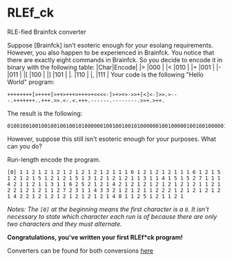 # RLEf_ck
RLE-fied Brainfck converter

Suppose [Brainfck] isn't esoteric enough for your esolang requirements. However, you also happen to be experienced in Brainfck. You notice that there are exactly eight commands in Brainfck. So you decide to encode it in binary with the following table:
|Char|Encode|
|>   |000   |
|<   |010   |
|+   |001   |
|-   |011   |
|[   |100   |
|]   |101   |
|.   |110   |
|,   |111   |
Your code is the following "Hello World" program:
```bf
++++++++[>++++[>++>+++>+++>+<<<<-]>+>+>->>+[<]<-]>>.>---.+++++++..+++.>>.<-.<.+++.------.--------.>>+.>++.
```
The result is the following:
```
010010010010010010010010100000010010010010100000010010000010010010000010010010000010001001001001011101000010000010000011000000010100001101001011101000000110000011011011110010010010010010010010110110010010010110000000110001011110001110010010010110011011011011011011110011011011011011011011011110000000010110000010010110
```

However, suppose this still isn't esoteric enough for your purposes. What can you do?

Run-length encode the program.
```
[0] 1 1 2 1 2 1 2 1 2 1 2 1 2 1 2 1 1 1 6 1 2 1 2 1 2 1 1 1 6 1 2 1 5 1 2 1 2 1 5 1 2 1 2 1 5 1 3 1 2 1 2 1 2 1 1 3 1 1 4 1 5 1 5 2 7 1 1 1 4 2 1 1 2 1 1 3 1 1 6 2 5 2 1 2 1 4 2 1 2 1 2 1 2 1 2 1 2 1 2 1 1 2 1 2 2 1 2 1 2 1 1 2 7 2 3 1 1 4 3 3 2 1 2 1 2 1 1 2 2 2 1 2 1 2 1 2 1 2 1 4 2 2 1 2 1 2 1 2 1 2 1 2 1 2 1 4 8 1 1 2 5 1 2 1 1 2 1
```
_Notes: The `[0]` at the beginning means the first character is a `0`. It isn't necessary to state which character each run is of because there are only two characters and they must alternate._

**Congratulations, you've written your first RLEf*ck program!**

Converters can be found for both conversions [here](hhtps://ezliang.github.io/RLEf_ck/converter.html)

